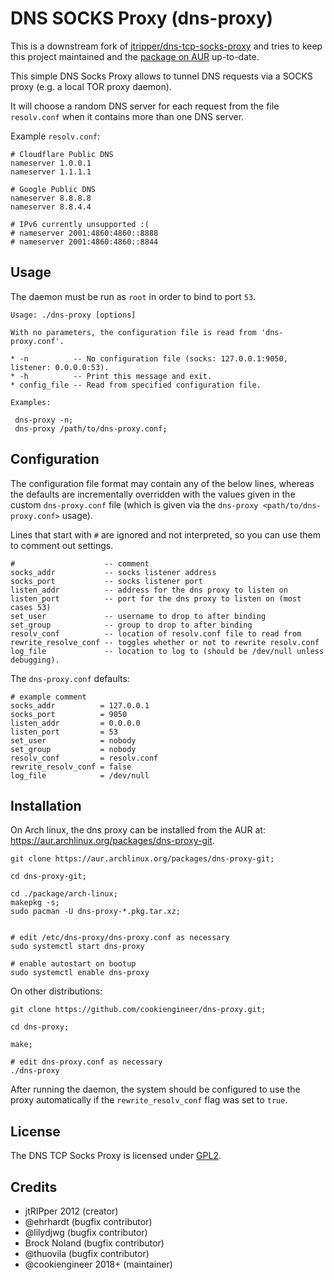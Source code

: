 # DNS SOCKS Proxy (dns-proxy)

This is a downstream fork of [jtripper/dns-tcp-socks-proxy](https://github.com/jtripper/dns-tcp-socks-proxy)
and tries to keep this project maintained and the [package on AUR](https://aur.archlinux.org/packages/dns-proxy-git)
up-to-date.


This simple DNS Socks Proxy allows to tunnel DNS requests via a SOCKS proxy
(e.g. a local TOR proxy daemon).

It will choose a random DNS server for each request from the file `resolv.conf`
when it contains more than one DNS server.

Example `resolv.conf`:

```
# Cloudflare Public DNS
nameserver 1.0.0.1
nameserver 1.1.1.1

# Google Public DNS
nameserver 8.8.8.8
nameserver 8.8.4.4

# IPv6 currently unsupported :(
# nameserver 2001:4860:4860::8888
# nameserver 2001:4860:4860::8844
```


## Usage

The daemon must be run as `root` in order to bind to port `53`.

```
Usage: ./dns-proxy [options]

With no parameters, the configuration file is read from 'dns-proxy.conf'.

* -n          -- No configuration file (socks: 127.0.0.1:9050, listener: 0.0.0.0:53).
* -h          -- Print this message and exit.
* config_file -- Read from specified configuration file.

Examples:

 dns-proxy -n;
 dns-proxy /path/to/dns-proxy.conf;
```


## Configuration

The configuration file format may contain any of the below lines, whereas the defaults
are incrementally overridden with the values given in the custom `dns-proxy.conf` file
(which is given via the `dns-proxy <path/to/dns-proxy.conf>` usage).

Lines that start with `#` are ignored and not interpreted, so you can use them to
comment out settings.

```
#                    -- comment
socks_addr           -- socks listener address
socks_port           -- socks listener port
listen_addr          -- address for the dns proxy to listen on
listen_port          -- port for the dns proxy to listen on (most cases 53)
set_user             -- username to drop to after binding
set_group            -- group to drop to after binding
resolv_conf          -- location of resolv.conf file to read from
rewrite_resolve_conf -- toggles whether or not to rewrite resolv.conf
log_file             -- location to log to (should be /dev/null unless debugging).
```

The `dns-proxy.conf` defaults:

```
# example comment
socks_addr          = 127.0.0.1
socks_port          = 9050
listen_addr         = 0.0.0.0
listen_port         = 53
set_user            = nobody
set_group           = nobody
resolv_conf         = resolv.conf
rewrite_resolv_conf = false
log_file            = /dev/null
```


## Installation

On Arch linux, the dns proxy can be installed from the AUR at: https://aur.archlinux.org/packages/dns-proxy-git.

```
git clone https://aur.archlinux.org/packages/dns-proxy-git;

cd dns-proxy-git;

cd ./package/arch-linux;
makepkg -s;
sudo pacman -U dns-proxy-*.pkg.tar.xz;


# edit /etc/dns-proxy/dns-proxy.conf as necessary
sudo systemctl start dns-proxy

# enable autostart on bootup
sudo systemctl enable dns-proxy
```

On other distributions:

```
git clone https://github.com/cookiengineer/dns-proxy.git;

cd dns-proxy;

make;

# edit dns-proxy.conf as necessary
./dns-proxy
```


After running the daemon, the system should be configured to use the proxy automatically
if the `rewrite_resolv_conf` flag was set to `true`.


## License

The DNS TCP Socks Proxy is licensed under [GPL2](./LICENSE).


## Credits

- jtRIPper 2012 (creator)
- @ehrhardt (bugfix contributor)
- @lilydjwg (bugfix contributor)
- Brock Noland (bugfix contributor)
- @thuovila (bugfix contributor)
- @cookiengineer 2018+ (maintainer)

